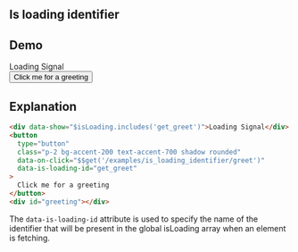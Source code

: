 ## Is loading identifier

## Demo

<div data-show="$isLoading.includes('get_greet')">Loading Signal</div>
<button type="button" class="p-2 bg-accent-200 text-accent-700 shadow rounded" data-on-click="$$get('/examples/is_loading_identifier/greet')" data-is-loading-id="get_greet">Click me for a greeting</button>
<div id="greeting"></div>

## Explanation

```html
<div data-show="$isLoading.includes('get_greet')">Loading Signal</div>
<button
  type="button"
  class="p-2 bg-accent-200 text-accent-700 shadow rounded"
  data-on-click="$$get('/examples/is_loading_identifier/greet')"
  data-is-loading-id="get_greet"
>
  Click me for a greeting
</button>
<div id="greeting"></div>
```

The `data-is-loading-id` attribute is used to specify the name of the identifier that will be present in the global isLoading array when an element is fetching.
